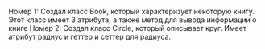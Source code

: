Номер 1:
Создал класс Book, который характеризует некоторую книгу. Этот класс имеет 3 атрибута, а также метод для вывода информации о книге
Номер 2:
Создал класс Circle, который описывает круг. Имеет атрибут радиус и геттер и сеттер для радиуса.
